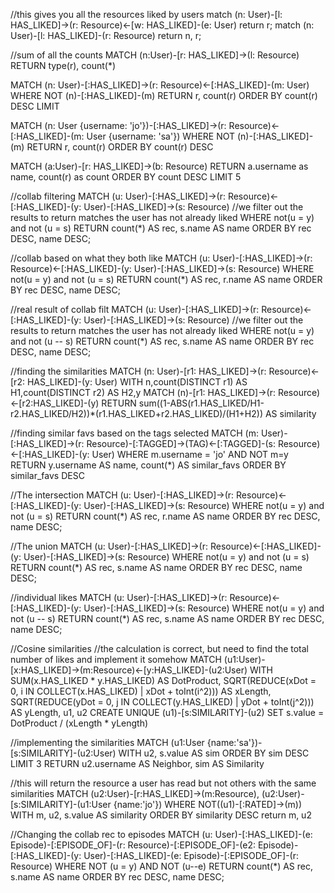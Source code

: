 //this gives you all the resources liked by users
match (n: User)-[l: HAS_LIKED]->(r: Resource)<-[w: HAS_LIKED]-(e: User) return r;
match (n: User)-[l: HAS_LIKED]-(r: Resource) return n, r;

//sum of all the counts
MATCH (n:User)-[r: HAS_LIKED]->(l: Resource)
RETURN type(r), count(*)

MATCH (n: User)-[:HAS_LIKED]->(r: Resource)<-[:HAS_LIKED]-(m: User)
WHERE NOT (n)-[:HAS_LIKED]-(m)
RETURN r, count(r)
ORDER BY count(r) DESC
LIMIT 

MATCH (n: User {username: 'jo'})-[:HAS_LIKED]->(r: Resource)<-[:HAS_LIKED]-(m: User {username: 'sa'})
WHERE NOT (n)-[:HAS_LIKED]-(m)
RETURN r, count(r)
ORDER BY count(r) DESC

MATCH (a:User)-[r: HAS_LIKED]->(b: Resource)
RETURN a.username as name, count(r) as count
ORDER BY count DESC
LIMIT 5

//collab filtering
MATCH (u: User)-[:HAS_LIKED]->(r: Resource)<-[:HAS_LIKED]-(y: User)-[:HAS_LIKED]->(s: Resource)
//we filter out the results to return matches the user has not already liked
WHERE not(u = y) and not (u = s)
RETURN count(*) AS rec, s.name AS name
ORDER BY rec DESC, name DESC;

//collab based on what they both like
MATCH (u: User)-[:HAS_LIKED]->(r: Resource)<-[:HAS_LIKED]-(y: User)-[:HAS_LIKED]->(s: Resource)
WHERE not(u = y) and not (u = s)
RETURN count(*) AS rec, r.name AS name
ORDER BY rec DESC, name DESC;

//real result of collab filt
MATCH (u: User)-[:HAS_LIKED]->(r: Resource)<-[:HAS_LIKED]-(y: User)-[:HAS_LIKED]->(s: Resource)
//we filter out the results to return matches the user has not already liked
WHERE not(u = y) and not (u -- s)
RETURN count(*) AS rec, s.name AS name
ORDER BY rec DESC, name DESC;

//finding the similarities
MATCH (n: User)-[r1: HAS_LIKED]->(r: Resource)<-[r2: HAS_LIKED]-(y: User)
WITH n,count(DISTINCT r1) AS H1,count(DISTINCT r2) AS H2,y
MATCH (n)-[r1: HAS_LIKED]->(r: Resource)<-[r2:HAS_LIKED]-(y)
RETURN sum((1-ABS(r1.HAS_LIKED/H1-r2.HAS_LIKED/H2))*(r1.HAS_LIKED+r2.HAS_LIKED)/(H1+H2)) AS similarity

//finding similar favs based on the tags selected
MATCH
  (m: User)-[:HAS_LIKED]->(r: Resource)-[:TAGGED]->(TAG)<-[:TAGGED]-(s: Resource)<-[:HAS_LIKED]-(y: User)
WHERE m.username = 'jo' AND NOT m=y
RETURN y.username AS name, count(*) AS similar_favs
ORDER BY similar_favs DESC

//The intersection
MATCH (u: User)-[:HAS_LIKED]->(r: Resource)<-[:HAS_LIKED]-(y: User)-[:HAS_LIKED]->(s: Resource)
WHERE not(u = y) and not (u = s)
RETURN count(*) AS rec, r.name AS name
ORDER BY rec DESC, name DESC;

//The union
MATCH (u: User)-[:HAS_LIKED]->(r: Resource)<-[:HAS_LIKED]-(y: User)-[:HAS_LIKED]->(s: Resource)
WHERE not(u = y) and not (u = s)
RETURN count(*) AS rec, s.name AS name
ORDER BY rec DESC, name DESC;

//individual likes
MATCH (u: User)-[:HAS_LIKED]->(r: Resource)<-[:HAS_LIKED]-(y: User)-[:HAS_LIKED]->(s: Resource)
WHERE not(u = y) and not (u -- s)
RETURN count(*) AS rec, s.name AS name
ORDER BY rec DESC, name DESC;

//Cosine similarities
//the calculation is correct, but need to find the total number of likes and implement it somehow
MATCH (u1:User)-[x:HAS_LIKED]->(m:Resource)<-[y:HAS_LIKED]-(u2:User)
WITH SUM(x.HAS_LIKED * y.HAS_LIKED) AS DotProduct,
 SQRT(REDUCE(xDot = 0, i IN COLLECT(x.HAS_LIKED) | xDot + toInt(i^2))) AS xLength,
 SQRT(REDUCE(yDot = 0, j IN COLLECT(y.HAS_LIKED) | yDot + toInt(j^2))) AS yLength,
 u1, u2
CREATE UNIQUE (u1)-[s:SIMILARITY]-(u2)
SET s.value = DotProduct / (xLength * yLength)

//implementing the similarities
MATCH (u1:User {name:'sa'})-[s:SIMILARITY]-(u2:User)
WITH u2, s.value AS sim
ORDER BY sim DESC
LIMIT 3
RETURN u2.username AS Neighbor, sim AS Similarity

//this will return the resource a user has read but not others with the same similarities
MATCH (u2:User)-[r:HAS_LIKED]->(m:Resource), (u2:User)-[s:SIMILARITY]-(u1:User {name:'jo'})
WHERE NOT((u1)-[:RATED]->(m))
WITH m, u2, s.value AS similarity
ORDER BY similarity DESC
return m, u2

//Changing the collab rec to episodes
MATCH (u: User)-[:HAS_LIKED]-(e: Episode)-[:EPISODE_OF]-(r: Resource)-[:EPISODE_OF]-(e2: Episode)-[:HAS_LIKED]-(y: User)-[:HAS_LIKED]-(e: Episode)-[:EPISODE_OF]-(r: Resource)
WHERE NOT (u = y) AND NOT (u--e)
RETURN count(*) AS rec, s.name AS name
ORDER BY rec DESC, name DESC;
